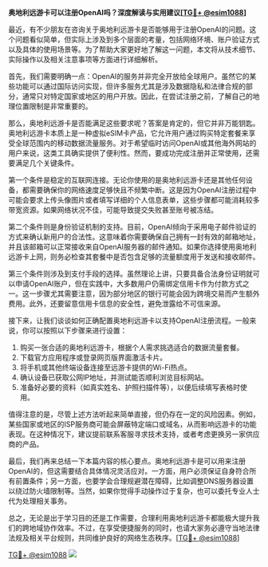 **奥地利远游卡可以注册OpenAI吗？深度解读与实用建议[[TG💪+ @esim1088](https://t.me/s/esim1088)]**

最近，有不少朋友在咨询关于奥地利远游卡是否能够用于注册OpenAI的问题。这个问题看似简单，但实际上涉及到多个层面的考量，包括网络环境、账户验证方式以及具体的使用场景等。为了帮助大家更好地了解这一问题，本文将从技术细节、实际操作以及相关注意事项等方面进行详细解析。

首先，我们需要明确一点：OpenAI的服务并非完全开放给全球用户。虽然它的某些功能可以通过国际访问实现，但许多服务尤其是涉及数据隐私和法律合规的部分，通常只对特定国家或地区的用户开放。因此，在尝试注册之前，了解自己的地理位置限制是非常重要的。

那么，奥地利远游卡是否能满足这些要求呢？答案是肯定的，但它并非万能钥匙。奥地利远游卡本质上是一种虚拟eSIM卡产品，它允许用户通过购买特定套餐来享受全球范围内的移动数据流量服务。对于希望临时访问OpenAI或其他海外网站的用户来说，这类工具确实提供了便利性。然而，要成功完成注册并正常使用，还需要满足几个关键条件。

第一个条件是稳定的互联网连接。无论你使用的是奥地利远游卡还是其他任何设备，都需要确保你的网络速度足够快且不频繁中断。这是因为OpenAI注册过程中可能会要求上传头像图片或者填写详细的个人信息表单，这些步骤都可能消耗较多带宽资源。如果网络状况不佳，可能导致提交失败甚至账号被冻结。

第二个条件则是身份验证机制的支持。目前，OpenAI倾向于采用电子邮件验证的方式来确认新用户的合法性。这意味着你需要确保自己拥有一封有效的邮箱地址，并且该邮箱可以正常接收来自OpenAI服务器的邮件通知。如果你选择使用奥地利远游卡上网，则务必检查其套餐中是否包含足够的流量额度用于发送和接收邮件。

第三个条件则涉及到支付手段的选择。虽然理论上讲，只要具备合法身份证明就可以申请OpenAI账户，但在实践中，大多数用户仍需绑定信用卡作为付款方式之一。这一步骤尤其需要注意，因为部分地区的银行可能会因为跨境交易而产生额外费用。此外，还要留意信用卡信息的安全性，避免泄露给不可信来源。

接下来，让我们谈谈如何正确配置奥地利远游卡以支持OpenAI注册流程。一般来说，你可以按照以下步骤来进行设置：

1. 购买一张合适的奥地利远游卡，根据个人需求挑选适合的数据流量套餐。
2. 下载官方应用程序或登录网页版界面激活卡片。
3. 将手机或其他终端设备连接至远游卡提供的Wi-Fi热点。
4. 确认设备已获取公网IP地址，并测试能否顺利浏览目标网站。
5. 准备好必要的资料（如真实姓名、护照扫描件等），以便后续填写表格时使用。

值得注意的是，尽管上述方法听起来简单直接，但仍存在一定的风险因素。例如，某些国家或地区的ISP服务商可能会屏蔽特定端口或域名，从而影响远游卡的功能表现。在这种情况下，建议提前联系客服寻求技术支持，或者考虑更换另一家供应商的产品。

最后，我们再来总结一下本篇内容的核心要点。奥地利远游卡是可以用来注册OpenAI的，但这需要结合具体情况灵活应对。一方面，用户必须保证自身符合所有前置条件；另一方面，也要学会合理规避潜在障碍，比如调整DNS服务器设置以绕过防火墙限制等。当然，如果你觉得手动操作过于复杂，也可以委托专业人士代为处理相关事务。

总之，无论是出于学习目的还是工作需要，合理利用奥地利远游卡都能极大提升我们的跨地域协作效率。不过，在享受便捷服务的同时，也请大家务必遵守当地法律法规及相关平台规则，共同维护良好的网络生态秩序。[[TG💪+ @esim1088](https://t.me/s/esim1088)]

[TG💪+ @esim1088](https://t.me/s/esim1088) ![](https://i.postimg.cc/4NQfJmqS/Snipaste-2025-05-13-00-14-12.png)